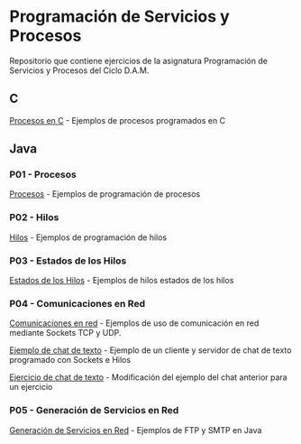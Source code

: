 # Programación de Servicios y Procesos

Repositorio que contiene ejercicios de la asignatura Programación de Servicios 
y Procesos del Ciclo D.A.M.

## C

[Procesos en C](https://github.com/oscarcillo/ProgramacionPS/tree/master/Procesos_Java/Procesos_C) - Ejemplos de procesos programados en C

## Java

### P01 - Procesos

[Procesos](https://github.com/oscarcillo/ProgramacionPS/tree/master/Procesos_Java/src/P01_Procesos_Java) - Ejemplos de programación de procesos

### P02 - Hilos

[Hilos](https://github.com/oscarcillo/ProgramacionPS/tree/master/Procesos_Java/src/P02_Hilos_Java) - Ejemplos de programación de hilos

### P03 - Estados de los Hilos

[Estados de los Hilos](https://github.com/oscarcillo/ProgramacionPS/tree/master/Procesos_Java/src/P03_Hilos_Java_Estados) - Ejemplos de hilos estados de los hilos

### P04 - Comunicaciones en Red

[Comunicaciones en red](https://github.com/oscarcillo/ProgramacionPS/tree/master/Procesos_Java/src/P04_Comunicaciones_en_red) - Ejemplos de uso de comunicación en red mediante Sockets TCP y UDP. 

[Ejemplo de chat de texto](https://github.com/oscarcillo/ProgramacionPS/tree/master/Procesos_Java/src/P04_Ejemplo_chat_sockets) - Ejemplo de un cliente y servidor de chat de texto programado con Sockets e Hilos

[Ejercicio de chat de texto](https://github.com/oscarcillo/ProgramacionPS/tree/master/Procesos_Java/src/P04_Ejercicio_chat_invertido) - Modificación del ejemplo del chat anterior para un ejercicio

### P05 - Generación de Servicios en Red

[Generación de Servicios en Red](https://github.com/oscarcillo/ProgramacionPS/tree/master/Procesos_Java/src/P05_Generacion_Servicios_Red) - Ejemplos de FTP y SMTP en Java
